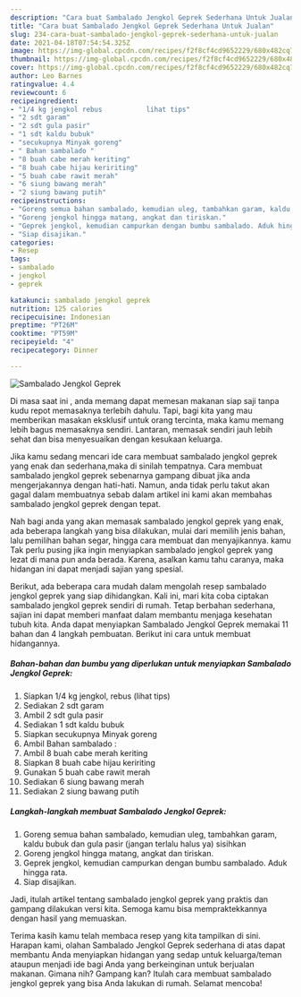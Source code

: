 ```yaml
---
description: "Cara buat Sambalado Jengkol Geprek Sederhana Untuk Jualan"
title: "Cara buat Sambalado Jengkol Geprek Sederhana Untuk Jualan"
slug: 234-cara-buat-sambalado-jengkol-geprek-sederhana-untuk-jualan
date: 2021-04-18T07:54:54.325Z
image: https://img-global.cpcdn.com/recipes/f2f8cf4cd9652229/680x482cq70/sambalado-jengkol-geprek-foto-resep-utama.jpg
thumbnail: https://img-global.cpcdn.com/recipes/f2f8cf4cd9652229/680x482cq70/sambalado-jengkol-geprek-foto-resep-utama.jpg
cover: https://img-global.cpcdn.com/recipes/f2f8cf4cd9652229/680x482cq70/sambalado-jengkol-geprek-foto-resep-utama.jpg
author: Leo Barnes
ratingvalue: 4.4
reviewcount: 6
recipeingredient:
- "1/4 kg jengkol rebus           lihat tips"
- "2 sdt garam"
- "2 sdt gula pasir"
- "1 sdt kaldu bubuk"
- "secukupnya Minyak goreng"
- " Bahan sambalado "
- "8 buah cabe merah keriting"
- "8 buah cabe hijau keririting"
- "5 buah cabe rawit merah"
- "6 siung bawang merah"
- "2 siung bawang putih"
recipeinstructions:
- "Goreng semua bahan sambalado, kemudian uleg, tambahkan garam, kaldu bubuk dan gula pasir (jangan terlalu halus ya) sisihkan"
- "Goreng jengkol hingga matang, angkat dan tiriskan."
- "Geprek jengkol, kemudian campurkan dengan bumbu sambalado. Aduk hingga rata."
- "Siap disajikan."
categories:
- Resep
tags:
- sambalado
- jengkol
- geprek

katakunci: sambalado jengkol geprek 
nutrition: 125 calories
recipecuisine: Indonesian
preptime: "PT26M"
cooktime: "PT59M"
recipeyield: "4"
recipecategory: Dinner

---
```



![Sambalado Jengkol Geprek](https://img-global.cpcdn.com/recipes/f2f8cf4cd9652229/680x482cq70/sambalado-jengkol-geprek-foto-resep-utama.jpg)

Di masa  saat ini , anda memang dapat memesan makanan siap saji tanpa kudu repot memasaknya terlebih dahulu. Tapi, bagi kita yang mau memberikan masakan eksklusif untuk orang tercinta, maka kamu memang lebih bagus memasaknya sendiri. Lantaran, memasak sendiri jauh lebih sehat dan bisa menyesuaikan dengan kesukaan keluarga.

Jika kamu sedang mencari ide cara membuat sambalado jengkol geprek yang enak dan sederhana,maka di sinilah tempatnya. Cara membuat sambalado jengkol geprek  sebenarnya gampang dibuat jika anda mengerjakannya dengan hati-hati. Namun, anda tidak perlu takut akan gagal dalam membuatnya 
sebab dalam artikel ini kami akan membahas sambalado jengkol geprek dengan tepat.  



Nah bagi anda yang akan memasak sambalado jengkol geprek yang enak, ada beberapa langkah yang bisa dilakukan, mulai dari memilih jenis bahan, lalu pemilihan bahan segar, hingga cara membuat dan menyajikannya. kamu Tak perlu pusing jika ingin menyiapkan sambalado jengkol geprek yang lezat di mana pun anda berada. Karena, asalkan kamu  tahu caranya, maka hidangan ini dapat menjadi sajian yang spesial.

Berikut, ada beberapa cara mudah dalam mengolah resep sambalado jengkol geprek yang siap dihidangkan. Kali ini, mari kita coba ciptakan sambalado jengkol geprek sendiri di rumah. Tetap berbahan sederhana, sajian ini dapat memberi manfaat dalam membantu menjaga kesehatan tubuh kita. Anda dapat menyiapkan Sambalado Jengkol Geprek memakai 11 bahan dan 4 langkah pembuatan. Berikut ini cara untuk membuat hidangannya.

<!--inarticleads1-->

##### Bahan-bahan dan bumbu yang diperlukan untuk menyiapkan Sambalado Jengkol Geprek:

1. Siapkan 1/4 kg jengkol, rebus           (lihat tips)
1. Sediakan 2 sdt garam
1. Ambil 2 sdt gula pasir
1. Sediakan 1 sdt kaldu bubuk
1. Siapkan secukupnya Minyak goreng
1. Ambil  Bahan sambalado :
1. Ambil 8 buah cabe merah keriting
1. Siapkan 8 buah cabe hijau keririting
1. Gunakan 5 buah cabe rawit merah
1. Sediakan 6 siung bawang merah
1. Sediakan 2 siung bawang putih




<!--inarticleads2-->

##### Langkah-langkah membuat Sambalado Jengkol Geprek:

1. Goreng semua bahan sambalado, kemudian uleg, tambahkan garam, kaldu bubuk dan gula pasir (jangan terlalu halus ya) sisihkan
1. Goreng jengkol hingga matang, angkat dan tiriskan.
1. Geprek jengkol, kemudian campurkan dengan bumbu sambalado. Aduk hingga rata.
1. Siap disajikan.




Jadi, itulah artikel tentang  sambalado jengkol geprek  yang praktis dan gampang dilakukan versi kita. Semoga kamu bisa mempraktekkannya dengan hasil yang memuaskan. 

Terima kasih kamu telah membaca resep yang kita tampilkan di sini. Harapan kami, olahan  Sambalado Jengkol Geprek sederhana di atas dapat membantu Anda menyiapkan hidangan yang sedap untuk keluarga/teman ataupun menjadi ide bagi Anda yang berkeinginan untuk berjualan makanan. Gimana nih? Gampang kan? Itulah cara membuat sambalado jengkol geprek yang bisa Anda lakukan di rumah. Selamat mencoba!

